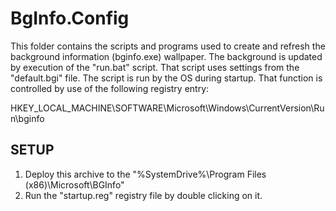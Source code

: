 # BgInfo.Config

This folder contains the scripts and programs used to create and refresh the background information (bginfo.exe) wallpaper. The background is updated by execution of the "run.bat" script. That script uses settings from the "default.bgi" file. The script is run by the OS during startup. That function is controlled by use of the following registry entry:

HKEY_LOCAL_MACHINE\SOFTWARE\Microsoft\Windows\CurrentVersion\Run\bginfo

## SETUP

1. Deploy this archive to the "%SystemDrive%\Program Files (x86)\Microsoft\BGInfo"
1. Run the "startup.reg" registry file by double clicking on it.

